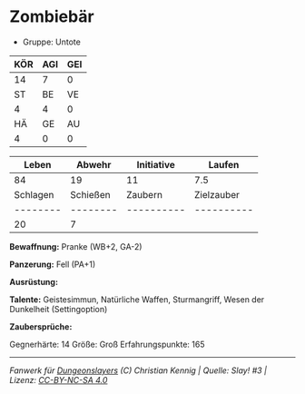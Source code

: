 # Zombiebär  
- Gruppe: Untote  

| KÖR | AGI | GEI |  
| --- | --- | --- |  
| 14  | 7   | 0   |
| ST  | BE  | VE  |  
| 4   | 4   | 0   |
| HÄ  | GE  | AU  |  
| 4   | 0   | 0   |


| Leben    | Abwehr   | Initiative | Laufen     |
| -------- | -------- | ---------- | ---------- |
| 84       | 19       | 11         | 7.5        |
| Schlagen | Schießen | Zaubern    | Zielzauber |
| -------- | -------- | ---------- | ---------- |
| 20       | 7        |            |            |

**Bewaffnung:**
Pranke (WB+2, GA-2)

**Panzerung:**
Fell (PA+1)

**Ausrüstung:**


**Talente:**
Geistesimmun, Natürliche Waffen, Sturmangriff, Wesen der Dunkelheit (Settingoption)

**Zaubersprüche:**


Gegnerhärte: 14
Größe: Groß
Erfahrungspunkte: 165



___
*Fanwerk für [Dungeonslayers](https://www.dungeonslayers.net/) (C) Christian Kennig | Quelle: Slay! #3 | Lizenz: [CC-BY-NC-SA 4.0](https://creativecommons.org/licenses/by-nc-sa/4.0/deed.de)*